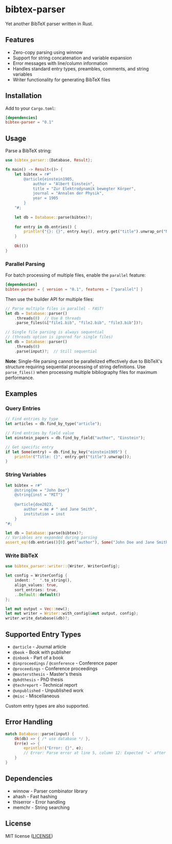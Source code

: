 # bibtex-parser

Yet another BibTeX parser written in Rust.

## Features

- Zero-copy parsing using winnow
- Support for string concatenation and variable expansion
- Error messages with line/column information
- Handles standard entry types, preambles, comments, and string variables
- Writer functionality for generating BibTeX files

## Installation

Add to your `Cargo.toml`:

```toml
[dependencies]
bibtex-parser = "0.1"
```

## Usage

Parse a BibTeX string:

```rust
use bibtex_parser::{Database, Result};

fn main() -> Result<()> {
    let bibtex = r#"
        @article{einstein1905,
            author = "Albert Einstein",
            title = "Zur Elektrodynamik bewegter Körper",
            journal = "Annalen der Physik",
            year = 1905
        }
    "#;
    
    let db = Database::parse(bibtex)?;
    
    for entry in db.entries() {
        println!("{}: {}", entry.key(), entry.get("title").unwrap_or("No title"));
    }
    
    Ok(())
}
```

### Parallel Parsing

For batch processing of multiple files, enable the `parallel` feature:

```toml
[dependencies]
bibtex-parser = { version = "0.1", features = ["parallel"] }
```

Then use the builder API for multiple files:

```rust
// Parse multiple files in parallel - FAST!
let db = Database::parser()
    .threads(8)  // Use 8 threads
    .parse_files(&["file1.bib", "file2.bib", "file3.bib"])?;

// Single file parsing is always sequential
// (threads option is ignored for single files)
let db = Database::parser()
    .threads(8)
    .parse(input)?;  // Still sequential
```

**Note**: Single-file parsing cannot be parallelized effectively due to BibTeX's structure requiring sequential processing of string definitions. Use `parse_files()` when processing multiple bibliography files for maximum performance.

## Examples

### Query Entries

```rust
// Find entries by type
let articles = db.find_by_type("article");

// Find entries by field value
let einstein_papers = db.find_by_field("author", "Einstein");

// Get specific entry
if let Some(entry) = db.find_by_key("einstein1905") {
    println!("Title: {}", entry.get("title").unwrap());
}
```

### String Variables

```rust
let bibtex = r#"
    @string{me = "John Doe"}
    @string{inst = "MIT"}
    
    @article{doe2023,
        author = me # " and Jane Smith",
        institution = inst
    }
"#;

let db = Database::parse(bibtex)?;
// Variables are expanded during parsing
assert_eq!(db.entries()[0].get("author"), Some("John Doe and Jane Smith"));
```

### Write BibTeX

```rust
use bibtex_parser::writer::{Writer, WriterConfig};

let config = WriterConfig {
    indent: "  ".to_string(),
    align_values: true,
    sort_entries: true,
    ..Default::default()
};

let mut output = Vec::new();
let mut writer = Writer::with_config(&mut output, config);
writer.write_database(&db)?;
```

## Supported Entry Types

- `@article` - Journal article
- `@book` - Book with publisher
- `@inbook` - Part of a book
- `@inproceedings` / `@conference` - Conference paper
- `@proceedings` - Conference proceedings
- `@mastersthesis` - Master's thesis
- `@phdthesis` - PhD thesis
- `@techreport` - Technical report
- `@unpublished` - Unpublished work
- `@misc` - Miscellaneous

Custom entry types are also supported.

## Error Handling

```rust
match Database::parse(input) {
    Ok(db) => { /* use database */ },
    Err(e) => {
        eprintln!("Error: {}", e);
        // Error: Parse error at line 5, column 12: Expected '=' after field name
    }
}
```

## Dependencies

- winnow - Parser combinator library
- ahash - Fast hashing
- thiserror - Error handling
- memchr - String searching

## License

MIT license ([LICENSE](LICENSE))
